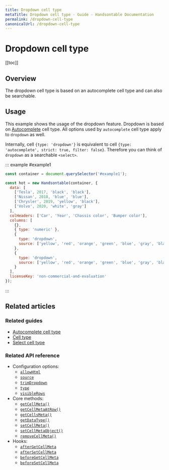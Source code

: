 ```yaml
---
title: Dropdown cell type
metaTitle: Dropdown cell type - Guide - Handsontable Documentation
permalink: /dropdown-cell-type
canonicalUrl: /dropdown-cell-type
---
```


# Dropdown cell type

[[toc]]

## Overview
The dropdown cell type is based on an autocomplete cell type and can also be searchable.

## Usage
This example shows the usage of the dropdown feature. Dropdown is based on [Autocomplete](@/guides/cell-types/autocomplete-cell-type.md) cell type. All options used by `autocomplete` cell type apply to `dropdown` as well.

Internally, cell `{type: 'dropdown'}` is equivalent to cell `{type: 'autocomplete', strict: true, filter: false}`. Therefore you can think of `dropdown` as a searchable `<select>`.

::: example #example1
```js
const container = document.querySelector('#example1');

const hot = new Handsontable(container, {
  data: [
    ['Tesla', 2017, 'black', 'black'],
    ['Nissan', 2018, 'blue', 'blue'],
    ['Chrysler', 2019, 'yellow', 'black'],
    ['Volvo', 2020, 'white', 'gray']
  ],
  colHeaders: ['Car', 'Year', 'Chassis color', 'Bumper color'],
  columns: [
    {},
    { type: 'numeric' },
    {
      type: 'dropdown',
      source: ['yellow', 'red', 'orange', 'green', 'blue', 'gray', 'black', 'white']
    },
    {
      type: 'dropdown',
      source: ['yellow', 'red', 'orange', 'green', 'blue', 'gray', 'black', 'white']
    }
  ],
  licenseKey: 'non-commercial-and-evaluation'
});
```
:::

## Related articles

### Related guides

- [Autocomplete cell type](@/guides/cell-types/autocomplete-cell-type.md)
- [Cell type](@/guides/cell-types/cell-type.md)
- [Select cell type](@/guides/cell-types/select-cell-type.md)

### Related API reference

- Configuration options:
  - [`allowHtml`](@/api/options.md#allowhtml)
  - [`source`](@/api/options.md#source)
  - [`trimDropdown`](@/api/options.md#trimdropdown)
  - [`type`](@/api/options.md#type)
  - [`visibleRows`](@/api/options.md#visiblerows)
- Core methods:
  - [`getCellMeta()`](@/api/core.md#getcellmeta)
  - [`getCellMetaAtRow()`](@/api/core.md#getcellmetaatrow)
  - [`getCellsMeta()`](@/api/core.md#getcellsmeta)
  - [`getDataType()`](@/api/core.md#getdatatype)
  - [`setCellMeta()`](@/api/core.md#setcellmeta)
  - [`setCellMetaObject()`](@/api/core.md#setcellmetaobject)
  - [`removeCellMeta()`](@/api/core.md#removecellmeta)
- Hooks:
  - [`afterGetCellMeta`](@/api/hooks.md#aftergetcellmeta)
  - [`afterSetCellMeta`](@/api/hooks.md#aftersetcellmeta)
  - [`beforeGetCellMeta`](@/api/hooks.md#beforegetcellmeta)
  - [`beforeSetCellMeta`](@/api/hooks.md#beforesetcellmeta)
